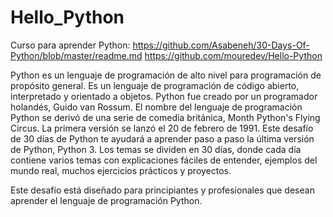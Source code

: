 # Hello_Python
Curso para aprender Python:
https://github.com/Asabeneh/30-Days-Of-Python/blob/master/readme.md
https://github.com/mouredev/Hello-Python

Python es un lenguaje de programación de alto nivel para programación de propósito general. Es un lenguaje de programación de código abierto, interpretado y orientado a objetos. Python fue creado por un programador holandés, Guido van Rossum. El nombre del lenguaje de programación Python se derivó de una serie de comedia británica, Month Python's Flying Circus. La primera versión se lanzó el 20 de febrero de 1991. Este desafío de 30 días de Python te ayudará a aprender paso a paso la última versión de Python, Python 3. Los temas se dividen en 30 días, donde cada día contiene varios temas con explicaciones fáciles de entender, ejemplos del mundo real, muchos ejercicios prácticos y proyectos.

Este desafío está diseñado para principiantes y profesionales que desean aprender el lenguaje de programación Python.

